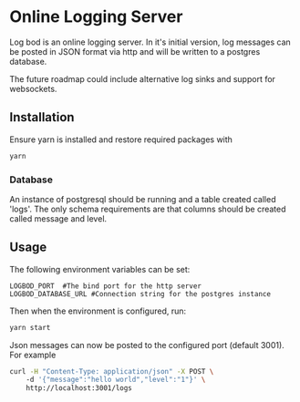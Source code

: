 # Online Logging Server

Log bod is an online logging server. In it's initial version, log messages can be posted in JSON format via http and will be written to a postgres database.

The future roadmap could include alternative log sinks and support for websockets.

## Installation
Ensure yarn is installed and restore required packages with

```bash
yarn
```

### Database

An instance of postgresql should be running and a table created called 'logs'. The only schema requirements are that columns should be created called message and level.

## Usage

The following environment variables can be set:

```
LOGBOD_PORT  #The bind port for the http server
LOGBOD_DATABASE_URL #Connection string for the postgres instance
```
Then when the environment is configured, run:

```bash
yarn start
```

Json messages can now be posted to the configured port (default 3001). For example

```bash
curl -H "Content-Type: application/json" -X POST \ 
	-d '{"message":"hello world","level":"1"}' \
	http://localhost:3001/logs
```


